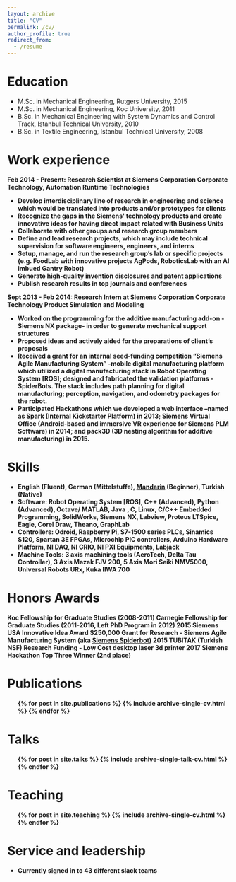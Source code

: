 ```yaml
---
layout: archive
title: "CV"
permalink: /cv/
author_profile: true
redirect_from:
  - /resume
---
```


Education
======
* M.Sc. in Mechanical Engineering, Rutgers University, 2015
* M.Sc. in Mechanical Engineering, Koc University, 2011
* B.Sc. in Mechanical Engineering with System Dynamics and Control Track, Istanbul Technical University, 2010
* B.Sc. in Textile Engineering, Istanbul Technical University, 2008

Work experience
======
<b> Feb 2014 - Present: Research Scientist at Siemens Corporation Corporate Technology, Automation Runtime Technologies <b />
* Develop interdisciplinary line of research in engineering and science which would be translated into products and/or prototypes for clients
* Recognize the gaps in the Siemens' technology products and create innovative ideas for having direct impact related with Business Units
* Collaborate with other groups and research group members
* Define and lead research projects, which may include technical supervision for software engineers, engineers, and interns
* Setup, manage, and run the research group’s lab or specific projects (e.g. FoodLab with innovative projects AgPods, RoboticsLab with an AI imbued Gantry Robot)
* Generate high-quality invention disclosures and patent applications
* Publish research results in top journals and conferences

<b> Sept 2013 - Feb 2014: Research Intern at Siemens Corporation Corporate Technology Product Simulation and Modeling <b />
* Worked on the programming for the additive manufacturing add-on -Siemens NX package- in order to generate mechanical support structures
* Proposed ideas and actively aided for the preparations of client’s proposals
* Received a grant for an internal seed-funding competition “Siemens Agile Manufacturing System” -mobile digital manufacturing platform which utilized a digital manufacturing stack in Robot Operating System [ROS]; designed and fabricated the validation platforms - SpiderBots. The stack includes path planning for digital manufacturing; perception, navigation, and odometry packages for the robot.
* Participated Hackathons which we developed a web interface –named as Spark (Internal Kickstarter Platform) in 2013; Siemens Virtual Office (Android-based and
immersive VR experience for Siemens PLM Software) in 2014; and pack3D (3D nesting algorithm for additive manufacturing) in 2015.
  
Skills
======
* English (Fluent), German (Mittelstuffe), [Mandarin](https://www.udemy.com/certificate/UC-ZTENAQDD/) (Beginner), Turkish (Native)
* Software: Robot Operating System [ROS], C++ (Advanced), Python (Advanced), Octave/ MATLAB, Java
, C, Linux, C/C++ Embedded Programming, SolidWorks, Siemens NX, Labview, Proteus LTSpice, Eagle, Corel
Draw, Theano, GraphLab
* Controllers: Odroid, Raspberry Pi, S7-1500 series PLCs, Sinamics S120, Spartan 3E FPGAs, Microchip PIC
controllers, Arduino Hardware Platform, NI DAQ, NI CRIO, NI PXI Equipments, Labjack
* Machine Tools: 3 axis machining tools (AeroTech, Delta Tau Controller), 3 Axis Mazak FJV 200, 5 Axis
Mori Seiki NMV5000, Universal Robots URx, Kuka IIWA 700

Honors Awards
======
Koc Fellowship for Graduate Studies (2008-2011)
Carnegie Fellowship for Graduate Studies (2011-2016, Left PhD Program in 2012)
2015 Siemens USA Innovative Idea Award $250,000 Grant for Research - Siemens Agile Manufacturing 
System (aka [Siemens Spiderbot](https://www.popsci.com/siemens-created-spider-bots-that-3d-print))
2015 TUBITAK (Turkish NSF) Research Funding - Low Cost desktop laser 3d printer
2017 Siemens Hackathon Top Three Winner (2nd place)

Publications
======
  <ul>{% for post in site.publications %}
    {% include archive-single-cv.html %}
  {% endfor %}</ul>
  
Talks
======
  <ul>{% for post in site.talks %}
    {% include archive-single-talk-cv.html %}
  {% endfor %}</ul>
  
Teaching
======
  <ul>{% for post in site.teaching %}
    {% include archive-single-cv.html %}
  {% endfor %}</ul>
  
Service and leadership
======
* Currently signed in to 43 different slack teams
